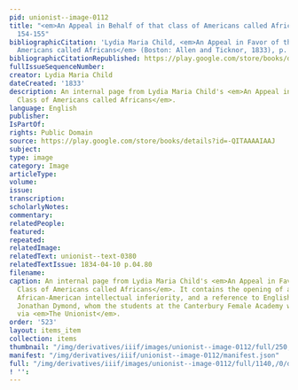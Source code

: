 ```yaml
---
pid: unionist--image-0112
title: "<em>An Appeal in Behalf of that class of Americans called African</em>, p.
  154-155"
bibliographicCitation: 'Lydia Maria Child, <em>An Appeal in Favor of that Class of
  Americans called Africans</em> (Boston: Allen and Ticknor, 1833), p. 154-55'
bibliographicCitationRepublished: https://play.google.com/store/books/details?id=-QITAAAAIAAJ
fullIssueSequenceNumber: 
creator: Lydia Maria Child
dateCreated: '1833'
description: An internal page from Lydia Maria Child's <em>An Appeal in Favor of that
  Class of Americans called Africans</em>.
language: English
publisher: 
IsPartOf: 
rights: Public Domain
source: https://play.google.com/store/books/details?id=-QITAAAAIAAJ
subject: 
type: image
category: Image
articleType: 
volume: 
issue: 
transcription: 
scholarlyNotes: 
commentary: 
relatedPeople: 
featured: 
repeated: 
relatedImage: 
relatedText: unionist--text-0380
relatedTextIssue: 1834-04-10 p.04.80
filename: 
caption: An internal page from Lydia Maria Child's <em>An Appeal in Favor of that
  Class of Americans called Africans</em>. It contains the opening of a chapter refuting
  African-American intellectual inferiority, and a reference to English Quaker philosopher
  Jonathan Dymond, whom the students at the Canterbury Female Academy were also reading,
  via <em>The Unionist</em>.
order: '523'
layout: items_item
collection: items
thumbnail: "/img/derivatives/iiif/images/unionist--image-0112/full/250,/0/default.jpg"
manifest: "/img/derivatives/iiif/unionist--image-0112/manifest.json"
full: "/img/derivatives/iiif/images/unionist--image-0112/full/1140,/0/default.jpg"
! '': 
---
```

